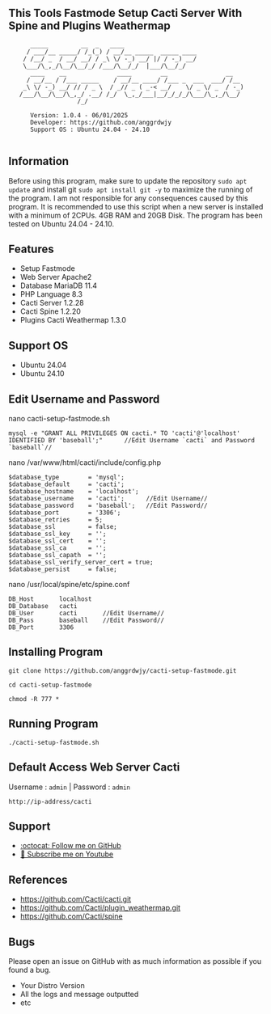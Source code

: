 ## This Tools Fastmode Setup Cacti Server With Spine and Plugins Weathermap
```                                                                                                   
      _____         __  _   ____                                     
     / ___/__ _____/ /_(_) / __/__ _____  _____ ____                  
    / /__/ _  / __/ __/ / _\ \/ -_) __/ |/ / -_) __/                 
    \___/\_,_/\__/\__/_/ /___/\__/_/  |___/\__/_/                                          
      ____    __              ____        __                __       
     / __/__ / /___ _____    / __/__ ____/ /___ _  ___  ___/ /__       
    _\ \/ -_) __/ // / _ \  / _// _ ( _-< __/    \/ _ \/ _  / -_)    
   /___/\__/\__/\_,_/ .__/ /_/  \_,_/___|__/_/_/_/\___/\_,_/\__/     
                   /_/

      Version: 1.0.4 - 06/01/2025                            	        
      Developer: https://github.com/anggrdwjy              	            
      Support OS : Ubuntu 24.04 - 24.10                      	         
                                                                                           
```

## Information

Before using this program, make sure to update the repository `sudo apt update` and install git `sudo apt install git -y` to maximize the running of the program. I am not responsible for any consequences caused by this program. It is recommended to use this script when a new server is installed with a minimum of 2CPUs. 4GB RAM and 20GB Disk. The program has been tested on Ubuntu 24.04 - 24.10.

## Features
* Setup Fastmode
* Web Server Apache2
* Database MariaDB 11.4
* PHP Language 8.3
* Cacti Server 1.2.28
* Cacti Spine 1.2.20
* Plugins Cacti Weathermap 1.3.0

## Support OS
* Ubuntu 24.04
* Ubuntu 24.10

## Edit Username and Password

nano cacti-setup-fastmode.sh
```
mysql -e "GRANT ALL PRIVILEGES ON cacti.* TO 'cacti'@'localhost' IDENTIFIED BY 'baseball';"      //Edit Username `cacti` and Password `baseball`//
```
nano /var/www/html/cacti/include/config.php
```
$database_type        = 'mysql';
$database_default     = 'cacti';
$database_hostname    = 'localhost';
$database_username    = 'cacti';      //Edit Username//
$database_password    = 'baseball';   //Edit Password//
$database_port        = '3306';
$database_retries     = 5;
$database_ssl         = false;
$database_ssl_key     = '';
$database_ssl_cert    = '';
$database_ssl_ca      = '';
$database_ssl_capath  = '';
$database_ssl_verify_server_cert = true;
$database_persist     = false;
```
nano /usr/local/spine/etc/spine.conf
```
DB_Host       localhost
DB_Database   cacti     
DB_User       cacti       //Edit Username//
DB_Pass       baseball    //Edit Password//
DB_Port       3306
```

## Installing Program
```
git clone https://github.com/anggrdwjy/cacti-setup-fastmode.git
```
```
cd cacti-setup-fastmode
```
```
chmod -R 777 *
```

## Running Program
```
./cacti-setup-fastmode.sh
```

## Default Access Web Server Cacti

Username : `admin` | Password : `admin`
```
http://ip-address/cacti
```

## Support

* [:octocat: Follow me on GitHub](https://github.com/anggrdwjy)
* [🔔 Subscribe me on Youtube](https://www.youtube.com/@anggarda.wijaya)

## References

* https://github.com/Cacti/cacti.git
* https://github.com/Cacti/plugin_weathermap.git
* https://github.com/Cacti/spine

## Bugs

Please open an issue on GitHub with as much information as possible if you found a bug.
* Your Distro Version
* All the logs and message outputted
* etc

